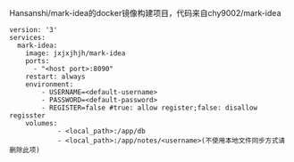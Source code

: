 Hansanshi/mark-idea的docker镜像构建项目，代码来自chy9002/mark-idea

    version: '3'
    services:
      mark-idea:
        image: jxjxjhjh/mark-idea
        ports:
          - "<host port>:8090"
        restart: always
        environment:
            - USERNAME=<default-username>
            - PASSWORD=<default-password>
            - REGISTER=false #true: allow register;false: disallow regisster
        volumes:
                - <local_path>:/app/db
                - <local_path>:/app/notes/<username>(不使用本地文件同步方式请删除此项)
